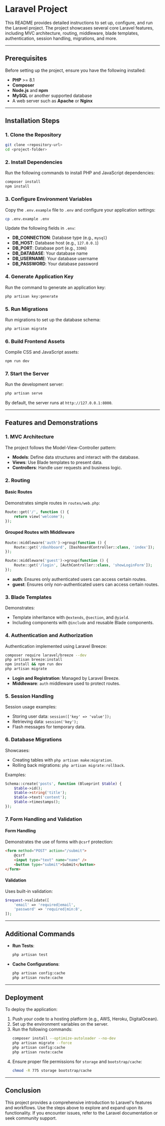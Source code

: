 # Laravel  Project

This README provides detailed instructions to set up, configure, and run the Laravel  project. The project showcases several core Laravel features, including MVC architecture, routing, middleware, blade templates, authentication, session handling, migrations, and more.

---

## Prerequisites
Before setting up the project, ensure you have the following installed:

- **PHP** >= 8.1
- **Composer**
- **Node.js** and **npm**
- **MySQL** or another supported database
- A web server such as **Apache** or **Nginx**

---

## Installation Steps

### 1. Clone the Repository
```bash
git clone <repository-url>
cd <project-folder>
```

### 2. Install Dependencies
Run the following commands to install PHP and JavaScript dependencies:
```bash
composer install
npm install
```

### 3. Configure Environment Variables
Copy the `.env.example` file to `.env` and configure your application settings:
```bash
cp .env.example .env
```
Update the following fields in `.env`:
- **DB_CONNECTION**: Database type (e.g., `mysql`)
- **DB_HOST**: Database host (e.g., `127.0.0.1`)
- **DB_PORT**: Database port (e.g., `3306`)
- **DB_DATABASE**: Your database name
- **DB_USERNAME**: Your database username
- **DB_PASSWORD**: Your database password

### 4. Generate Application Key
Run the command to generate an application key:
```bash
php artisan key:generate
```

### 5. Run Migrations
Run migrations to set up the database schema:
```bash
php artisan migrate
```

### 6. Build Frontend Assets
Compile CSS and JavaScript assets:
```bash
npm run dev
```

### 7. Start the Server
Run the development server:
```bash
php artisan serve
```
By default, the server runs at `http://127.0.0.1:8000`.

---

## Features and Demonstrations

### 1. **MVC Architecture**
The project follows the Model-View-Controller pattern:
- **Models**: Define data structures and interact with the database.
- **Views**: Use Blade templates to present data.
- **Controllers**: Handle user requests and business logic.

### 2. **Routing**
#### Basic Routes
Demonstrates simple routes in `routes/web.php`:
```php
Route::get('/', function () {
    return view('welcome');
});
```

#### Grouped Routes with Middleware
```php
Route::middleware('auth')->group(function () {
    Route::get('/dashboard', [DashboardController::class, 'index']);
});

Route::middleware('guest')->group(function () {
    Route::get('/login', [AuthController::class, 'showLoginForm']);
});
```
- **auth**: Ensures only authenticated users can access certain routes.
- **guest**: Ensures only non-authenticated users can access certain routes.

### 3. **Blade Templates**
Demonstrates:
- Template inheritance with `@extends`, `@section`, and `@yield`.
- Including components with `@include` and reusable Blade components.

### 4. **Authentication and Authorization**
Authentication implemented using Laravel Breeze:
```bash
composer require laravel/breeze --dev
php artisan breeze:install
npm install && npm run dev
php artisan migrate
```
- **Login and Registration**: Managed by Laravel Breeze.
- **Middleware**: `auth` middleware used to protect routes.

### 5. **Session Handling**
Session usage examples:
- Storing user data: `session(['key' => 'value']);`
- Retrieving data: `session('key');`
- Flash messages for temporary data.

### 6. **Database Migrations**
Showcases:
- Creating tables with `php artisan make:migration`.
- Rolling back migrations: `php artisan migrate:rollback`.

Examples:
```php
Schema::create('posts', function (Blueprint $table) {
    $table->id();
    $table->string('title');
    $table->text('content');
    $table->timestamps();
});
```

### 7. **Form Handling and Validation**
#### Form Handling
Demonstrates the use of forms with `@csrf` protection:
```html
<form method="POST" action="/submit">
    @csrf
    <input type="text" name="name" />
    <button type="submit">Submit</button>
</form>
```

#### Validation
Uses built-in validation:
```php
$request->validate([
    'email' => 'required|email',
    'password' => 'required|min:8',
]);
```

---

## Additional Commands

- **Run Tests**:
  ```bash
  php artisan test
  ```

- **Cache Configurations**:
  ```bash
  php artisan config:cache
  php artisan route:cache
  ```

---

## Deployment
To deploy the application:
1. Push your code to a hosting platform (e.g., AWS, Heroku, DigitalOcean).
2. Set up the environment variables on the server.
3. Run the following commands:
   ```bash
   composer install --optimize-autoloader --no-dev
   php artisan migrate --force
   php artisan config:cache
   php artisan route:cache
   ```
4. Ensure proper file permissions for `storage` and `bootstrap/cache`:
   ```bash
   chmod -R 775 storage bootstrap/cache
   ```

---

## Conclusion
This  project provides a comprehensive introduction to Laravel's features and workflows. Use the steps above to explore and expand upon its functionality. If you encounter issues, refer to the Laravel documentation or seek community support.
